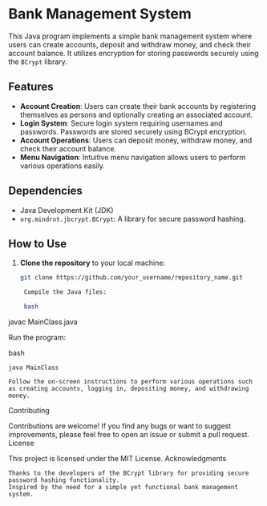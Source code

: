 # Bank Management System

This Java program implements a simple bank management system where users can create accounts, deposit and withdraw money, and check their account balance. It utilizes encryption for storing passwords securely using the `BCrypt` library.

## Features

- **Account Creation**: Users can create their bank accounts by registering themselves as persons and optionally creating an associated account.
- **Login System**: Secure login system requiring usernames and passwords. Passwords are stored securely using BCrypt encryption.
- **Account Operations**: Users can deposit money, withdraw money, and check their account balance.
- **Menu Navigation**: Intuitive menu navigation allows users to perform various operations easily.

## Dependencies

- Java Development Kit (JDK)
- `org.mindrot.jbcrypt.BCrypt`: A library for secure password hashing.

## How to Use

1. **Clone the repository** to your local machine:

   ```bash
   git clone https://github.com/your_username/repository_name.git

    Compile the Java files:

    bash

javac MainClass.java

Run the program:

bash

    java MainClass

    Follow the on-screen instructions to perform various operations such as creating accounts, logging in, depositing money, and withdrawing money.

Contributing

Contributions are welcome! If you find any bugs or want to suggest improvements, please feel free to open an issue or submit a pull request.
License

This project is licensed under the MIT License.
Acknowledgments

    Thanks to the developers of the BCrypt library for providing secure password hashing functionality.
    Inspired by the need for a simple yet functional bank management system.
